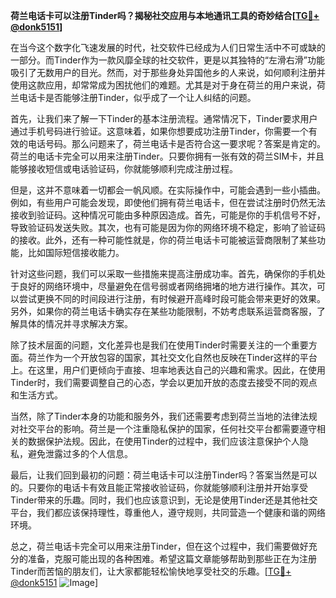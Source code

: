 **荷兰电话卡可以注册Tinder吗？揭秘社交应用与本地通讯工具的奇妙结合[[TG💪+ @donk5151](https://t.me/s/donk5151)]**

在当今这个数字化飞速发展的时代，社交软件已经成为人们日常生活中不可或缺的一部分。而Tinder作为一款风靡全球的社交软件，更是以其独特的“左滑右滑”功能吸引了无数用户的目光。然而，对于那些身处异国他乡的人来说，如何顺利注册并使用这款应用，却常常成为困扰他们的难题。尤其是对于身在荷兰的用户来说，荷兰电话卡是否能够注册Tinder，似乎成了一个让人纠结的问题。

首先，让我们来了解一下Tinder的基本注册流程。通常情况下，Tinder要求用户通过手机号码进行验证。这意味着，如果你想要成功注册Tinder，你需要一个有效的电话号码。那么问题来了，荷兰电话卡是否符合这一要求呢？答案是肯定的。荷兰的电话卡完全可以用来注册Tinder。只要你拥有一张有效的荷兰SIM卡，并且能够接收短信或电话验证码，你就能够顺利完成注册过程。

但是，这并不意味着一切都会一帆风顺。在实际操作中，可能会遇到一些小插曲。例如，有些用户可能会发现，即使他们拥有荷兰电话卡，但在尝试注册时仍然无法接收到验证码。这种情况可能由多种原因造成。首先，可能是你的手机信号不好，导致验证码发送失败。其次，也有可能是因为你的网络环境不稳定，影响了验证码的接收。此外，还有一种可能性就是，你的荷兰电话卡可能被运营商限制了某些功能，比如国际短信接收能力。

针对这些问题，我们可以采取一些措施来提高注册成功率。首先，确保你的手机处于良好的网络环境中，尽量避免在信号弱或者网络拥堵的地方进行操作。其次，可以尝试更换不同的时间段进行注册，有时候避开高峰时段可能会带来更好的效果。另外，如果你的荷兰电话卡确实存在某些功能限制，不妨考虑联系运营商客服，了解具体的情况并寻求解决方案。

除了技术层面的问题，文化差异也是我们在使用Tinder时需要关注的一个重要方面。荷兰作为一个开放包容的国家，其社交文化自然也反映在Tinder这样的平台上。在这里，用户们更倾向于直接、坦率地表达自己的兴趣和需求。因此，在使用Tinder时，我们需要调整自己的心态，学会以更加开放的态度去接受不同的观点和生活方式。

当然，除了Tinder本身的功能和服务外，我们还需要考虑到荷兰当地的法律法规对社交平台的影响。荷兰是一个注重隐私保护的国家，任何社交平台都需要遵守相关的数据保护法规。因此，在使用Tinder的过程中，我们应该注意保护个人隐私，避免泄露过多的个人信息。

最后，让我们回到最初的问题：荷兰电话卡可以注册Tinder吗？答案当然是可以的。只要你的电话卡有效且能正常接收验证码，你就能够顺利注册并开始享受Tinder带来的乐趣。同时，我们也应该意识到，无论是使用Tinder还是其他社交平台，我们都应该保持理性，尊重他人，遵守规则，共同营造一个健康和谐的网络环境。

总之，荷兰电话卡完全可以用来注册Tinder，但在这个过程中，我们需要做好充分的准备，克服可能出现的各种困难。希望这篇文章能够帮助到那些正在为注册Tinder而苦恼的朋友们，让大家都能轻松愉快地享受社交的乐趣。[[TG💪+ @donk5151](https://t.me/s/donk5151) ![Image](https://i.postimg.cc/rwNCRYN7/Snipaste-2025-04-30-17-27-05.png)]